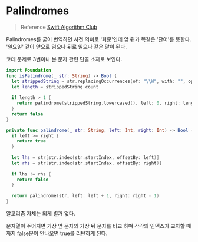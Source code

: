 # Palindromes

>Reference [Swift Algorithm Club](https://github.com/raywenderlich/swift-algorithm-club/tree/master/Palindromes)

Palindromes를 굳이 번역하면 사전 의미로 '회문'인데 앞 뒤가 똑같은 '단어'를 뜻한다. '일요일' 같이 앞으로 읽으나 뒤로 읽으나 같은 말이 된다.

코테 문제로 3번이나 본 문자 관련 단골 소재로 보인다.

```Swift
import Foundation
func isPalindrome(_ str: String) -> Bool {
  let strippedString = str.replacingOccurrences(of: "\\W", with: "", options: .regularExpression, range: nil)
  let length = strippedString.count
  
  if length > 1 {
    return palindrome(strippedString.lowercased(), left: 0, right: length - 1)
  }
  return false
}

private func palindrome(_ str: String, left: Int, right: Int) -> Bool {
  if left >= right {
    return true
  }
  
  let lhs = str[str.index(str.startIndex, offsetBy: left)]
  let rhs = str[str.index(str.startIndex, offsetBy: right)]
  
  if lhs != rhs {
    return false
  }
  
  return palindrome(str, left: left + 1, right: right - 1)
}
```

알고리즘 자체는 되게 별거 없다.

문자열이 주어지면 가장 앞 문자와 가장 뒤 문자를 비교 하며 각각의 인덱스가 교차할 때 까지 false문이 안나오면 true를 리턴하게 된다.

